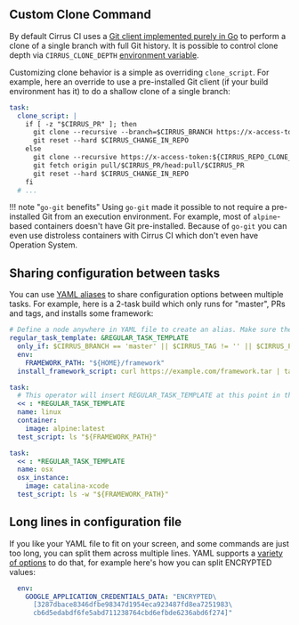 ## Custom Clone Command

By default Cirrus CI uses a [Git client implemented purely in Go](https://github.com/src-d/go-git) to perform a clone of
a single branch with full Git history. It is possible to control clone depth via `CIRRUS_CLONE_DEPTH` [environment variable](writing-tasks.md#behavioral-environment-variables).

Customizing clone behavior is a simple as overriding `clone_script`. For example, here an override to use a pre-installed
Git client (if your build environment has it) to do a shallow clone of a single branch:

```yaml
task:
  clone_script: |
    if [ -z "$CIRRUS_PR" ]; then
      git clone --recursive --branch=$CIRRUS_BRANCH https://x-access-token:${CIRRUS_REPO_CLONE_TOKEN}@github.com/${CIRRUS_REPO_FULL_NAME}.git $CIRRUS_WORKING_DIR
      git reset --hard $CIRRUS_CHANGE_IN_REPO
    else
      git clone --recursive https://x-access-token:${CIRRUS_REPO_CLONE_TOKEN}@github.com/${CIRRUS_REPO_FULL_NAME}.git $CIRRUS_WORKING_DIR
      git fetch origin pull/$CIRRUS_PR/head:pull/$CIRRUS_PR
      git reset --hard $CIRRUS_CHANGE_IN_REPO
    fi
  # ...
```

!!! note "`go-git` benefits"
    Using `go-git` made it possible to not require a pre-installed Git from an execution environment. For example, 
    most of `alpine`-based containers doesn't have Git pre-installed. Because of `go-git` you can even use distroless 
    containers with Cirrus CI which don't even have Operation System.

## Sharing configuration between tasks

You can use [YAML aliases](https://yaml.org/spec/1.2/spec.html#id2786196) to share configuration options between
multiple tasks. For example, here is a 2-task build which only runs for "master", PRs and tags, and installs some
framework:

```yaml
# Define a node anywhere in YAML file to create an alias. Make sure the name doesn't clash with an existing keyword.
regular_task_template: &REGULAR_TASK_TEMPLATE
  only_if: $CIRRUS_BRANCH == 'master' || $CIRRUS_TAG != '' || $CIRRUS_PR != ''
  env:
    FRAMEWORK_PATH: "${HOME}/framework"
  install_framework_script: curl https://example.com/framework.tar | tar -C "${FRAMEWORK_PATH}" -x

task:
  # This operator will insert REGULAR_TASK_TEMPLATE at this point in the task node.
  << : *REGULAR_TASK_TEMPLATE
  name: linux
  container:
    image: alpine:latest
  test_script: ls "${FRAMEWORK_PATH}"

task:
  << : *REGULAR_TASK_TEMPLATE
  name: osx
  osx_instance:
    image: catalina-xcode
  test_script: ls -w "${FRAMEWORK_PATH}"
```

## Long lines in configuration file

If you like your YAML file to fit on your screen, and some commands are just too long, you can split them across multiple
lines. YAML supports a [variety of options](https://yaml-multiline.info/) to do that, for example here's how you can split
ENCRYPTED values:

```yaml
  env:
    GOOGLE_APPLICATION_CREDENTIALS_DATA: "ENCRYPTED\
      [3287dbace8346dfbe98347d1954eca923487fd8ea7251983\
      cb6d5edabdf6fe5abd711238764cbd6efbde6236abd6f274]"
```
